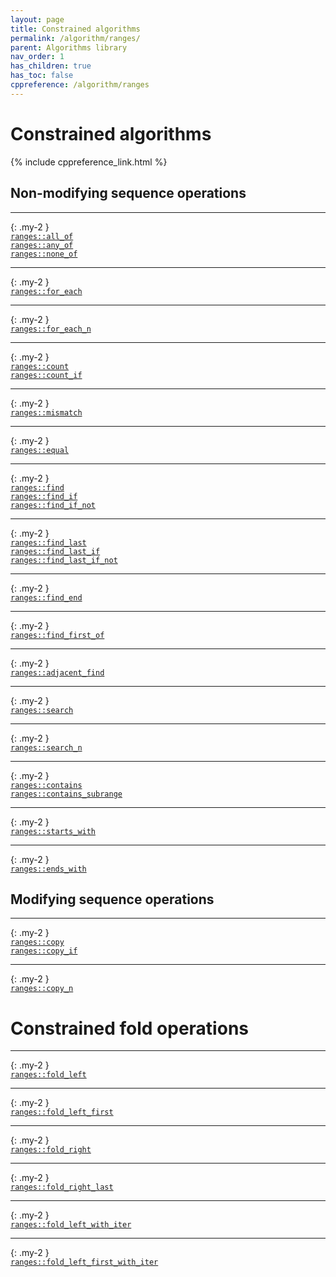 ```yaml
---
layout: page
title: Constrained algorithms
permalink: /algorithm/ranges/
parent: Algorithms library
nav_order: 1
has_children: true
has_toc: false
cppreference: /algorithm/ranges
---
```


<style>
p {
    padding: 0px;
    margin: 0px;
}
</style>

# Constrained algorithms

{% include cppreference_link.html %}

## <a id="nonmodifyingsequence"></a> Non-modifying sequence operations

---
{: .my-2 }

[`ranges::all_of`](all_any_none_of.md)

[`ranges::any_of`](all_any_none_of.md)

[`ranges::none_of`](all_any_none_of.md)

---
{: .my-2 }

[`ranges::for_each`](for_each.md)

---
{: .my-2 }

[`ranges::for_each_n`](for_each_n.md)

---
{: .my-2 }

[`ranges::count`](count.md)

[`ranges::count_if`](count.md)

---
{: .my-2 }

[`ranges::mismatch`](mismatch.md)

---
{: .my-2 }

[`ranges::equal`](equal.md)

---
{: .my-2 }

[`ranges::find`](find.md)

[`ranges::find_if`](find.md)

[`ranges::find_if_not`](find.md)

---
{: .my-2 }

[`ranges::find_last`](find_last.md)

[`ranges::find_last_if`](find_last.md)

[`ranges::find_last_if_not`](find_last.md)

---
{: .my-2 }

[`ranges::find_end`](find_end.md)

---
{: .my-2 }

[`ranges::find_first_of`](find_first_of.md)

---
{: .my-2 }

[`ranges::adjacent_find`](adjacent_find.md)

---
{: .my-2 }

[`ranges::search`](search.md)

---
{: .my-2 }

[`ranges::search_n`](search_n.md)

---
{: .my-2 }

[`ranges::contains`](contains.md)

[`ranges::contains_subrange`](contains.md)

---
{: .my-2 }

[`ranges::starts_with`](starts_with.md)

---
{: .my-2 }

[`ranges::ends_with`](ends_with.md)

## <a id="modifyingsequence"></a> Modifying sequence operations

---
{: .my-2 }

[`ranges::copy`](copy.md)

[`ranges::copy_if`](copy.md)

---
{: .my-2 }

[`ranges::copy_n`](copy_n.md)

# Constrained fold operations

---
{: .my-2 }

[`ranges::fold_left`](fold_left.md)

---
{: .my-2 }

[`ranges::fold_left_first`](fold_left_first.md)

---
{: .my-2 }

[`ranges::fold_right`](fold_right.md)

---
{: .my-2 }

[`ranges::fold_right_last`](fold_right_last.md)

---
{: .my-2 }

[`ranges::fold_left_with_iter`](fold_left_with_iter.md)

---
{: .my-2 }

[`ranges::fold_left_first_with_iter`](fold_left_first_with_iter.md)
